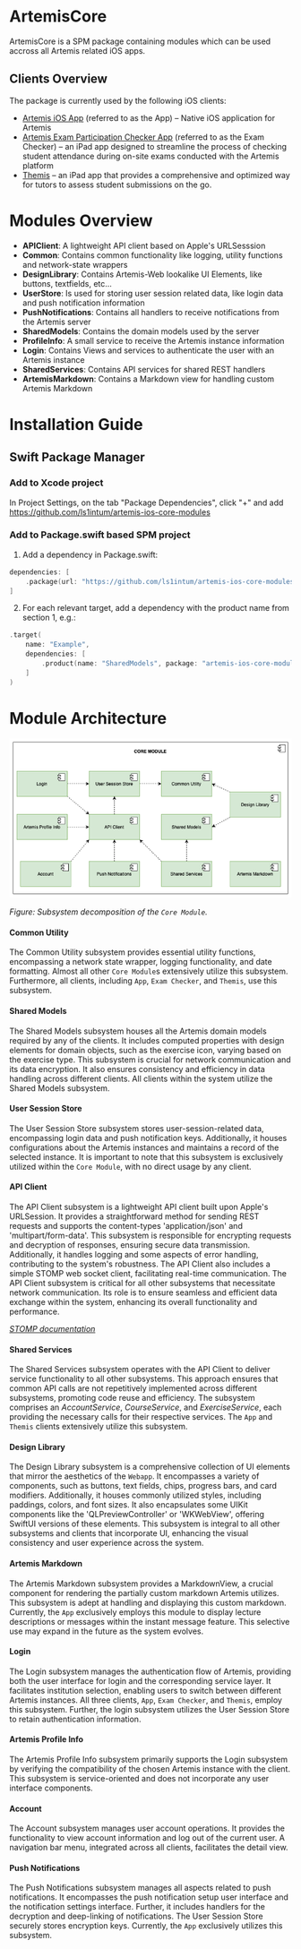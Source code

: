 # ArtemisCore

ArtemisCore is a SPM package containing modules which can be used accross all Artemis related iOS apps.

## Clients Overview

The package is currently used by the following iOS clients:

- [Artemis iOS App](https://github.com/ls1intum/artemis-ios) (referred to as the App) – Native iOS application for Artemis
- [Artemis Exam Participation Checker App](https://github.com/ls1intum/ArtemisExamChecker) (referred to as the Exam Checker) – an iPad app designed to streamline the process of checking student attendance during on-site exams conducted with the Artemis platform
- [Themis](https://github.com/ls1intum/Themis) – an iPad app that provides a comprehensive and optimized way for tutors to assess student submissions on the go.

# Modules Overview

- **APIClient**: A lightweight API client based on Apple's URLSesssion
- **Common**: Contains common functionality like logging, utility functions and network-state wrappers
- **DesignLibrary**: Contains Artemis-Web lookalike UI Elements, like buttons, textfields, etc... 
- **UserStore**: Is used for storing user session related data, like login data and push notification information
- **PushNotifications**: Contains all handlers to receive notifications from the Artemis server
- **SharedModels**: Contains the domain models used by the server
- **ProfileInfo**: A small service to receive the Artemis instance information
- **Login**: Contains Views and services to authenticate the user with an Artemis instance
- **SharedServices**: Contains API services for shared REST handlers
- **ArtemisMarkdown**: Contains a Markdown view for handling custom Artemis Markdown

# Installation Guide

## Swift Package Manager

### Add to Xcode project

In Project Settings, on the tab "Package Dependencies", click "+" and add <https://github.com/ls1intum/artemis-ios-core-modules>

### Add to Package.swift based SPM project

1. Add a dependency in Package.swift:
```swift
dependencies: [
    .package(url: "https://github.com/ls1intum/artemis-ios-core-modules", .upToNextMajor(from: "7.2.1")),
]
```

2. For each relevant target, add a dependency with the product name from section 1, e.g.:
```swift
.target(
    name: "Example",
    dependencies: [
        .product(name: "SharedModels", package: "artemis-ios-core-modules"),
    ]    
)
```

# Module Architecture

![Subsystem decomposition of the Core Module](docu/CORE-MODULE-subsystem.png)

*Figure: Subsystem decomposition of the `Core Module`.*

#### Common Utility
The Common Utility subsystem provides essential utility functions, encompassing a network state wrapper, logging functionality, and date formatting.
Almost all other `Core Module`s extensively utilize this subsystem.
Furthermore, all clients, including `App`, `Exam Checker`, and `Themis`, use this subsystem.

#### Shared Models
The Shared Models subsystem houses all the Artemis domain models required by any of the clients.
It includes computed properties with design elements for domain objects, such as the exercise icon, varying based on the exercise type.
This subsystem is crucial for network communication and its data encryption.
It also ensures consistency and efficiency in data handling across different clients.
All clients within the system utilize the Shared Models subsystem.

#### User Session Store
The User Session Store subsystem stores user-session-related data, encompassing login data and push notification keys.
Additionally, it houses configurations about the Artemis instances and maintains a record of the selected instance.
It is important to note that this subsystem is exclusively utilized within the `Core Module`, with no direct usage by any client.

#### API Client
The API Client subsystem is a lightweight API client built upon Apple's URLSession.
It provides a straightforward method for sending REST requests and supports the content-types 'application/json' and 'multipart/form-data'.
This subsystem is responsible for encrypting requests and decryption of responses, ensuring secure data transmission.
Additionally, it handles logging and some aspects of error handling, contributing to the system's robustness.
The API Client also includes a simple STOMP web socket client, facilitating real-time communication.
The API Client subsystem is critical for all other subsystems that necessitate network communication.
Its role is to ensure seamless and efficient data exchange within the system, enhancing its overall functionality and performance.

*[STOMP documentation](https://stomp.github.io/stomp-specification-1.2.html)*

#### Shared Services
The Shared Services subsystem operates with the API Client to deliver service functionality to all other subsystems.
This approach ensures that common API calls are not repetitively implemented across different subsystems, promoting code reuse and efficiency.
The subsystem comprises an *AccountService*, *CourseService*, and *ExerciseService*, each providing the necessary calls for their respective services.
The `App` and `Themis` clients extensively utilize this subsystem.

#### Design Library
The Design Library subsystem is a comprehensive collection of UI elements that mirror the aesthetics of the `Webapp`. It encompasses a variety of components, such as buttons, text fields, chips, progress bars, and card modifiers. Additionally, it houses commonly utilized styles, including paddings, colors, and font sizes. It also encapsulates some UIKit components like the 'QLPreviewController' or 'WKWebView', offering SwiftUI versions of these elements. This subsystem is integral to all other subsystems and clients that incorporate UI, enhancing the visual consistency and user experience across the system.

#### Artemis Markdown
The Artemis Markdown subsystem provides a MarkdownView, a crucial component for rendering the partially custom markdown Artemis utilizes. 
This subsystem is adept at handling and displaying this custom markdown.
Currently, the `App` exclusively employs this module to display lecture descriptions or messages within the instant message feature.
This selective use may expand in the future as the system evolves.

#### Login
The Login subsystem manages the authentication flow of Artemis, providing both the user interface for login and the corresponding service layer.
It facilitates institution selection, enabling users to switch between different Artemis instances.
All three clients, `App`, `Exam Checker`, and `Themis`, employ this subsystem.
Further, the login subsystem utilizes the User Session Store to retain authentication information.

#### Artemis Profile Info
The Artemis Profile Info subsystem primarily supports the Login subsystem by verifying the compatibility of the chosen Artemis instance with the client.
This subsystem is service-oriented and does not incorporate any user interface components.

#### Account
The Account subsystem manages user account operations. 
It provides the functionality to view account information and log out of the current user.
A navigation bar menu, integrated across all clients, facilitates the detail view. 

#### Push Notifications
The Push Notifications subsystem manages all aspects related to push notifications.
It encompasses the push notification setup user interface and the notification settings interface.
Further, it includes handlers for the decryption and deep-linking of notifications.
The User Session Store securely stores encryption keys. Currently, the `App` exclusively utilizes this subsystem.
